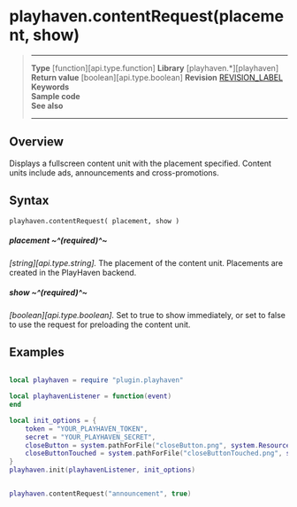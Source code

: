# playhaven.contentRequest(placement, show)

> --------------------- ------------------------------------------------------------------------------------------
> __Type__              [function][api.type.function]
> __Library__           [playhaven.*][playhaven]
> __Return value__      [boolean][api.type.boolean]
> __Revision__          [REVISION_LABEL](REVISION_URL)
> __Keywords__          
> __Sample code__       
> __See also__          
> --------------------- ------------------------------------------------------------------------------------------


## Overview

Displays a fullscreen content unit with the placement specified. Content units include ads, announcements and cross-promotions.

## Syntax

	playhaven.contentRequest( placement, show )

##### placement ~^(required)^~
_[string][api.type.string]._ The placement of the content unit. Placements are created in the PlayHaven backend.

##### show ~^(required)^~
_[boolean][api.type.boolean]._ Set to true to show immediately, or set to false to use the request for preloading the content unit.

## Examples

``````lua

local playhaven = require "plugin.playhaven"

local playhavenListener = function(event)
end

local init_options = {
	token = "YOUR_PLAYHAVEN_TOKEN",
	secret = "YOUR_PLAYHAVEN_SECRET",
	closeButton = system.pathForFile("closeButton.png", system.ResourceDirectory),
	closeButtonTouched = system.pathForFile("closeButtonTouched.png", system.ResourceDirectory)
}
playhaven.init(playhavenListener, init_options)


playhaven.contentRequest("announcement", true)

``````
